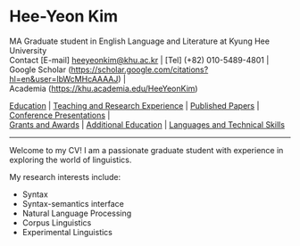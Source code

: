 # Hee-Yeon Kim
MA Graduate student in English Language and Literature at Kyung Hee University
\
Contact [E-mail] heeyeonkim@khu.ac.kr | [Tel] (+82) 010-5489-4801 |
\
Google Scholar (https://scholar.google.com/citations?hl=en&user=lbWcMHcAAAAJ) |
\
Academia (https://khu.academia.edu/HeeYeonKim)

[Education](education.md) | [Teaching and Research Experience](experience.md) | [Published Papers](published.md) | 
[Conference Presentations](conference.md) | 
\
[Grants and Awards](grants.md) | [Additional Education](addedu.md) | [Languages and Technical Skills](langtech.md)

---

Welcome to my CV! I am a passionate graduate student with experience in exploring the world of linguistics.

My research interests include:
+ Syntax
+ Syntax-semantics interface
+ Natural Language Processing
+ Corpus Linguistics
+ Experimental Linguistics
